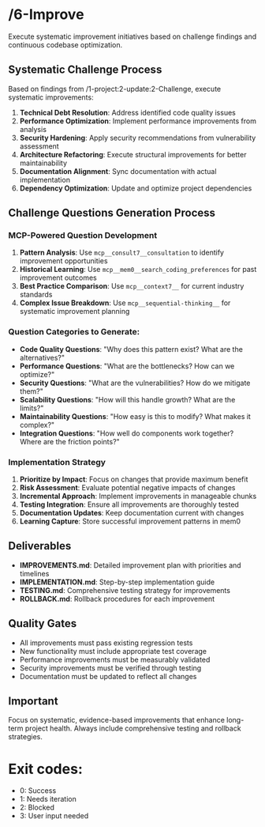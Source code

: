 # /6-Improve
Execute systematic improvement initiatives based on challenge findings and continuous codebase optimization.

## Systematic Challenge Process
Based on findings from /1-project:2-update:2-Challenge, execute systematic improvements:

1. **Technical Debt Resolution**: Address identified code quality issues
2. **Performance Optimization**: Implement performance improvements from analysis
3. **Security Hardening**: Apply security recommendations from vulnerability assessment
4. **Architecture Refactoring**: Execute structural improvements for better maintainability
5. **Documentation Alignment**: Sync documentation with actual implementation
6. **Dependency Optimization**: Update and optimize project dependencies

## Challenge Questions Generation Process

### MCP-Powered Question Development
1. **Pattern Analysis**: Use `mcp__consult7__consultation` to identify improvement opportunities
2. **Historical Learning**: Use `mcp__mem0__search_coding_preferences` for past improvement outcomes
3. **Best Practice Comparison**: Use `mcp__context7__` for current industry standards
4. **Complex Issue Breakdown**: Use `mcp__sequential-thinking__` for systematic improvement planning

### Question Categories to Generate:
- **Code Quality Questions**: "Why does this pattern exist? What are the alternatives?"
- **Performance Questions**: "What are the bottlenecks? How can we optimize?"
- **Security Questions**: "What are the vulnerabilities? How do we mitigate them?"
- **Scalability Questions**: "How will this handle growth? What are the limits?"
- **Maintainability Questions**: "How easy is this to modify? What makes it complex?"
- **Integration Questions**: "How well do components work together? Where are the friction points?"

### Implementation Strategy
1. **Prioritize by Impact**: Focus on changes that provide maximum benefit
2. **Risk Assessment**: Evaluate potential negative impacts of changes
3. **Incremental Approach**: Implement improvements in manageable chunks
4. **Testing Integration**: Ensure all improvements are thoroughly tested
5. **Documentation Updates**: Keep documentation current with changes
6. **Learning Capture**: Store successful improvement patterns in mem0

## Deliverables
- **IMPROVEMENTS.md**: Detailed improvement plan with priorities and timelines
- **IMPLEMENTATION.md**: Step-by-step implementation guide
- **TESTING.md**: Comprehensive testing strategy for improvements
- **ROLLBACK.md**: Rollback procedures for each improvement

## Quality Gates
- All improvements must pass existing regression tests
- New functionality must include appropriate test coverage
- Performance improvements must be measurably validated
- Security improvements must be verified through testing
- Documentation must be updated to reflect all changes

## Important
Focus on systematic, evidence-based improvements that enhance long-term project health. Always include comprehensive testing and rollback strategies.

# Exit codes:
- 0: Success
- 1: Needs iteration
- 2: Blocked
- 3: User input needed